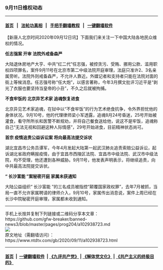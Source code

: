 ### 9月11日维权动态
------------------------

#### [首页](https://github.com/gfw-breaker/banned-news3/blob/master/README.md) &nbsp;&nbsp;|&nbsp;&nbsp; [法轮功真相](https://github.com/begood0513/basic/blob/master/README.md)  &nbsp;&nbsp;|&nbsp;&nbsp; [手把手翻墙教程](https://github.com/gfw-breaker/guides/wiki)  &nbsp;&nbsp;|&nbsp;&nbsp; [一键翻墙软件](https://github.com/gfw-breaker/nogfw/blob/master/README.md)  



<div><div class="post_content" itemprop="articleBody">
 <p>
  【新唐人北京时间2020年09月12日讯】下面我们来关注一下中国大陆各地民众维权的情况。
 </p>
 <p>
  <strong>
   <ok href="https://www.ntdtv.com/gb/任志强案.htm">
    任志强案
   </ok>
   开审 法院外戒备森严
  </strong>
 </p>
 <p>
  大陆退休房地产大亨、中共“红二代”任志强，被控贪污、受贿、挪用公款、滥用职权四项罪名，案件9月11号在北京市第二中级法院开庭审理，法庭只准许2、3名亲属旁听。法院外则戒备森严，不允许人靠近。外媒记者和支持者只能在法院对面的街上等候消息。任志强号称“任大炮”，以感言著称，今年3月撰文批评习近平是“剥光了衣服也要坚持当皇帝的小丑”，不久之后就被拘捕。
 </p>
 <p>
  <strong>
   不食牢饭的
   <ok href="https://www.ntdtv.com/gb/北京异艺术家.htm">
    北京异艺术家
   </ok>
   追魂恢复进食
  </strong>
 </p>
 <p>
  北京异见艺术家追魂，在狱中以“不食牢饭”的行为艺术绝食抗争，令外界担忧他的身体状况。9月10号，他的代理律师梁小军透露，追魂8月24号昏迷，25号开始被灌食，看守所所长和医警不断规劝，并将自己餐食送给他，说这不是牢饭，追魂称自己“无法无视和回避这种人际情感”，29号开始进食，目前精神状态尚可。
 </p>
 <p>
  <strong>
   首宗
   <ok href="https://www.ntdtv.com/gb/疫情追责公益诉讼案.htm">
    疫情追责公益诉讼案
   </ok>
   将向最高法提交诉状
  </strong>
 </p>
 <p>
  湖北宜昌市公务员谭军，今年4月发起大陆第一起武汉肺炎追责索赔公益诉讼，起诉湖北省政府瞒报疫情，由于宜昌市西陵区法院、宜昌市中级法院、武汉市中级法院，均不受理，他还遭到各种威胁。9月11号，他发表声明表示，将继续追责，向中共最高法院提交诉状。
 </p>
 <p>
  <strong>
   “
   <ok href="https://www.ntdtv.com/gb/长沙富能.htm">
    长沙富能
   </ok>
   ”案秘密开庭 家属未获通知
  </strong>
 </p>
 <p>
  大陆公益组织“
  <ok href="https://www.ntdtv.com/gb/长沙富能.htm">
   长沙富能
  </ok>
  ”的三名成员被指控“颠覆国家政权罪”，去年7月被抓，当局一直不允许家属聘请的律师介入，9月10号，家属传出消息说，案件上周已经在长沙中院秘密开庭审理，家属都未收到通知。
 </p>
 <div class="single_ad">
 </div>
</div>
</div>
<hr/>
手机上长按并复制下列链接或二维码分享本文章：<br/>
https://github.com/gfw-breaker/banned-news3/blob/master/pages/prog204/a102938723.md <br/>
<a href='https://github.com/gfw-breaker/banned-news3/blob/master/pages/prog204/a102938723.md'><img src='https://github.com/gfw-breaker/banned-news3/blob/master/pages/prog204/a102938723.md.png'/></a> <br/>
原文地址（需翻墙访问）：https://www.ntdtv.com/gb/2020/09/11/a102938723.html


------------------------
#### [首页](https://github.com/gfw-breaker/banned-news3/blob/master/README.md) &nbsp;|&nbsp; [一键翻墙软件](https://github.com/gfw-breaker/nogfw/blob/master/README.md) &nbsp;| [《九评共产党》](https://github.com/gfw-breaker/9ping.md/blob/master/README.md#九评之一评共产党是什么) | [《解体党文化》](https://github.com/gfw-breaker/jtdwh.md/blob/master/README.md) | [《共产主义的终极目的》](https://github.com/gfw-breaker/gczydzjmd.md/blob/master/README.md)


<img src='http://gfw-breaker.win/banned-news3/pages/prog204/a102938723.md' width='0px' height='0px'/>
